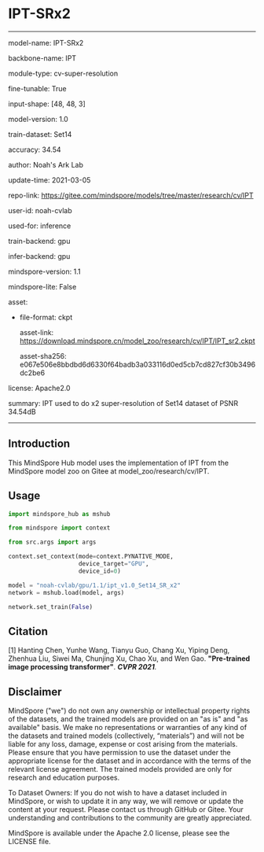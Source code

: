 # IPT-SRx2

---

model-name: IPT-SRx2

backbone-name: IPT

module-type: cv-super-resolution

fine-tunable: True

input-shape: [48, 48, 3]

model-version: 1.0

train-dataset: Set14

accuracy: 34.54

author: Noah's Ark Lab

update-time: 2021-03-05

repo-link: <https://gitee.com/mindspore/models/tree/master/research/cv/IPT>

user-id: noah-cvlab

used-for: inference

train-backend: gpu

infer-backend: gpu

mindspore-version: 1.1

mindspore-lite: False

asset:

- file-format: ckpt

  asset-link: <https://download.mindspore.cn/model_zoo/research/cv/IPT/IPT_sr2.ckpt>

  asset-sha256: e067e506e8bbdbd6d6330f64badb3a033116d0ed5cb7cd827cf30b3496dc2be6

license: Apache2.0

summary: IPT used to do x2 super-resolution of Set14 dataset of PSNR 34.54dB

---

## Introduction

This MindSpore Hub model uses the implementation of IPT from the MindSpore model zoo on Gitee at model_zoo/research/cv/IPT.

## Usage

```python
import mindspore_hub as mshub

from mindspore import context

from src.args import args

context.set_context(mode=context.PYNATIVE_MODE,
                    device_target="GPU",
                    device_id=0)

model = "noah-cvlab/gpu/1.1/ipt_v1.0_Set14_SR_x2"
network = mshub.load(model, args)

network.set_train(False)
```

## Citation

[1] Hanting Chen, Yunhe Wang, Tianyu Guo, Chang Xu, Yiping Deng, Zhenhua Liu, Siwei Ma, Chunjing Xu, Chao Xu, and Wen Gao. **"Pre-trained image processing transformer"**. <i>**CVPR 2021**.</i>

## Disclaimer

MindSpore ("we") do not own any ownership or intellectual property rights of the datasets, and the trained models are provided on an "as is" and "as available" basis. We make no representations or warranties of any kind of the datasets and trained models (collectively, “materials”) and will not be liable for any loss, damage, expense or cost arising from the materials. Please ensure that you have permission to use the dataset under the appropriate license for the dataset and in accordance with the terms of the relevant license agreement. The trained models provided are only for research and education purposes.

To Dataset Owners: If you do not wish to have a dataset included in MindSpore, or wish to update it in any way, we will remove or update the content at your request. Please contact us through GitHub or Gitee. Your understanding and contributions to the community are greatly appreciated.

MindSpore is available under the Apache 2.0 license, please see the LICENSE file.